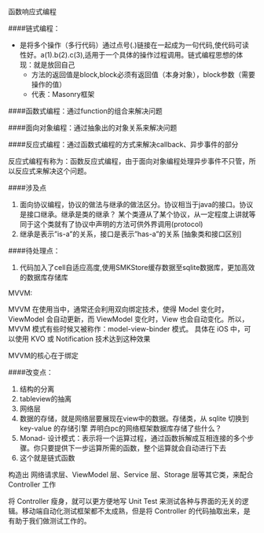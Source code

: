 函数响应式编程

####链式编程：
* 是将多个操作（多行代码）通过点号(.)链接在一起成为一句代码,使代码可读性好。a(1).b(2).c(3),适用于一个具体的操作过程调用。链式编程思想的体现：就是放回自己
	* 方法的返回值是block,block必须有返回值（本身对象），block参数（需要操作的值）
	* 代表：Masonry框架


####函数式编程：通过function的组合来解决问题

####面向对象编程：通过抽象出的对象关系来解决问题

####反应式编程：通过函数式编程的方式来解决callback、异步事件的部分

反应式编程有称为：函数反应式编程，由于面向对象编程处理异步事件不只管，所以反应式来解决这个问题。


####涉及点
1. 面向协议编程，协议的做法与继承的做法区分。协议相当于java的接口。协议是接口继承。继承是类的继承？
	某个类遵从了某个协议，从一定程度上讲就等同于这个类就有了协议中声明的方法可供外界调用(protocol)
2. 继承是表示”is-a”的关系，接口是表示”has-a”的关系 [抽象类和接口区别]

####待处理点：
1. 代码加入了cell自适应高度,使用SMKStore缓存数据至sqlite数据库，更加高效的数据库存储库






MVVM:

MVVM 在使用当中，通常还会利用双向绑定技术，使得 Model 变化时，ViewModel 会自动更新，而 ViewModel 变化时，View 也会自动变化。所以，MVVM 模式有些时候又被称作：model-view-binder 模式。
具体在 iOS 中，可以使用 KVO 或 Notification 技术达到这种效果

MVVM的核心在于绑定

####改变点：
1. 结构的分离
2. tableview的抽离
3. 网络层
4. 数据的存储，就是网络层要展现在view中的数据。存储类，从 sqlite 切换到 key-value 的存储引擎 弄明白pc的网络框架数据库存储了些什么？
5. Monad- 设计模式：表示将一个运算过程，通过函数拆解成互相连接的多个步骤。你只要提供下一步运算所需的函数，整个运算就会自动进行下去
6. 这个就是链式函数



构造出 网络请求层、ViewModel 层、Service 层、Storage 层等其它类，来配合 Controller 工作

将 Controller 瘦身，就可以更方便地写 Unit Test 来测试各种与界面的无关的逻辑。移动端自动化测试框架都不太成熟，但是将 Controller 的代码抽取出来，是有助于我们做测试工作的。